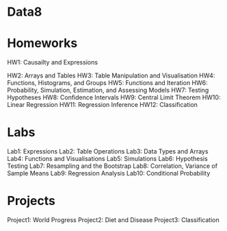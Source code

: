 # Data8

# Homeworks

HW1: Causailty and Expressions

HW2: Arrays and Tables
HW3: Table Manipulation and Visualisation
HW4: Functions, Histograms, and Groups
HW5: Functions and Iteration
HW6: Probability, Simulation, Estimation, and Assessing Models
HW7: Testing Hypotheses
HW8: Confidence Intervals
HW9: Central Limit Theorem
HW10: Linear Regression
HW11: Regression Inference
HW12: Classification

# Labs

Lab1: Expressions
Lab2: Table Operations
Lab3: Data Types and Arrays
Lab4: Functions and Visualisations
Lab5: Simulations
Lab6: Hypothesis Testing
Lab7: Resampling and the Bootstrap
Lab8: Correlation, Variance of Sample Means
Lab9: Regression Analysis
Lab10: Conditional Probability

# Projects

Project1: World Progress
Project2: Diet and Disease
Project3: Classification

